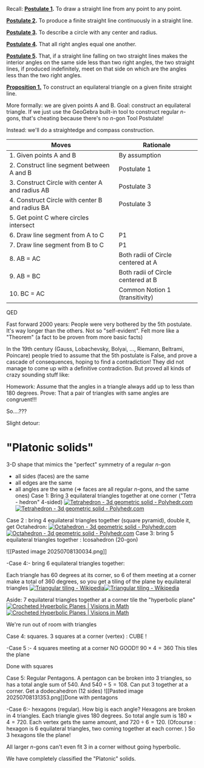 Recall:
**[Postulate 1](http://aleph0.clarku.edu/~djoyce/java/elements/bookI/post1.html).**
To draw a straight line from any point to any point.

**[Postulate 2](http://aleph0.clarku.edu/~djoyce/java/elements/bookI/post2.html).**
To produce a finite straight line continuously in a straight line.

**[Postulate 3](http://aleph0.clarku.edu/~djoyce/java/elements/bookI/post3.html).**
To describe a circle with any center and radius.

**[Postulate 4](http://aleph0.clarku.edu/~djoyce/java/elements/bookI/post4.html).**
That all right angles equal one another.

**[Postulate 5](http://aleph0.clarku.edu/~djoyce/java/elements/bookI/post5.html).**
That, if a straight line falling on two straight lines makes the interior angles on the same side less than two right angles, the two straight lines, if produced indefinitely, meet on that side on which are the angles less than the two right angles.

**[Proposition 1.](http://aleph0.clarku.edu/~djoyce/java/elements/bookI/propI1.html)**
To construct an equilateral triangle on a given finite straight line.

More formally: we are given points A and B. Goal: construct an equilateral triangle. 
If we just use the GeoGebra built-in tool to construct regular $n$-gons, that's cheating because there's no $n$-gon Tool Postulate!

Instead: we'll do a straightedge and compass construction.

| Moves                                           | Rationale                          |
| ----------------------------------------------- | ---------------------------------- |
| 1. Given points A and B                         | By assumption                      |
| 2. Construct line segment between A and B       | Postulate 1                        |
| 3. Construct Circle with center A and radius AB | Postulate 3                        |
| 4. Construct Circle with center B and radius BA | Postulate 3                        |
| 5. Get point C where circles intersect          |                                    |
| 6. Draw line segment from A to C                | P1                                 |
| 7. Draw line segment from B to C                | P1                                 |
| 8. AB = AC                                      | Both radii of Circle centered at A |
| 9. AB = BC                                      | Both radii of Circle centered at B |
| 10. BC = AC                                     | Common Notion 1 (transitivity)     |

QED

Fast forward 2000 years:
People were very bothered by the 5th postulate. It's way longer than the others. Not so "self-evident". Felt more like a "Theorem" (a fact to be proven from more basic facts)

In the 19th century (Gauss, Lobachevsky, Bolyai, ..., Riemann, Beltrami, Poincare) people tried to assume that the 5th postulate is False, and prove a cascade of consequences, hoping to find a contradiction!
They did not manage to come up with a definitive contradiction. But proved all kinds of crazy sounding stuff like: 

Homework: Assume that the angles in a triangle always add up to less than 180 degrees.
Prove: That a pair of triangles with same angles are congruent!!! 

So....???

Slight detour:
# "Platonic solids"
3-D shape that mimics the "perfect" symmetry of a regular $n$-gon
- all sides (faces) are the same 
- all edges are the same
- all angles are the same ($\Longrightarrow$ faces are all regular $n$-gons, and the same ones)
Case 1: Bring 3 equilateral triangles together at one corner ("Tetra - hedron" 4-sided)
[![Tetrahedron - 3d geometric solid - Polyhedr.com](https://polyhedr.com/images/polyhedra/001/Tetrahedron350x350.jpg)![Tetrahedron - 3d geometric solid - Polyhedr.com](https://encrypted-tbn0.gstatic.com/images?q=tbn:ANd9GcR5sxhKU5ot3bIedX6XBVNqoHflrfy_VGD2BA&s)](https://www.google.com/url?sa=i&url=https%3A%2F%2Fpolyhedr.com%2Ftetrahedron.html&psig=AOvVaw2j-0tQ5c_IS5wjjLKCSvKN&ust=1752080101554000&source=images&cd=vfe&opi=89978449&ved=0CBQQjRxqFwoTCPjpwpLdrY4DFQAAAAAdAAAAABAE)

Case 2 : bring 4 equilateral triangles together (square pyramid), double it, get Octahedron:
[![Octahedron - 3d geometric solid - Polyhedr.com](https://polyhedr.com/images/polyhedra/002/Octahedron350x350.jpg)![Octahedron - 3d geometric solid - Polyhedr.com](https://encrypted-tbn1.gstatic.com/images?q=tbn:ANd9GcSlinx-NljLhur2S3bjvSD-vk4J17F0aJz7hKuWZOKGBs0UrAHVpQRVexzCCyt5NvUFwPHWXQ)](https://www.google.com/url?sa=i&url=https%3A%2F%2Fpolyhedr.com%2Foctahedron2.html&psig=AOvVaw3xsHIqSi6g-k2e7jNRJIEZ&ust=1752080231899000&source=images&cd=vfe&opi=89978449&ved=0CBAQjRxqFwoTCJDlgdHdrY4DFQAAAAAdAAAAABAE)
Case 3: bring 5 equilateral triangles together : Icosahedron (20-gon)

![[Pasted image 20250708130034.png]]

-Case 4:-  bring 6 equilateral triangles together: 

Each triangle has 60 degrees at its corner, so 6 of them meeting at a corner make a total of 360 degrees, so you get a tiling of the plane by equilateral triangles
[![Triangular tiling - Wikipedia](https://upload.wikimedia.org/wikipedia/commons/thumb/1/15/Tiling_3_simple.svg/330px-Tiling_3_simple.svg.png)![Triangular tiling - Wikipedia](https://encrypted-tbn0.gstatic.com/images?q=tbn:ANd9GcTqi2N3AqSg6qf_dBSG4BG1Ycp7M5bYwEVFwg&s)](https://www.google.com/url?sa=i&url=https%3A%2F%2Fen.wikipedia.org%2Fwiki%2FTriangular_tiling&psig=AOvVaw39837H4y9f6W__FM9z9oHJ&ust=1752080572410000&source=images&cd=vfe&opi=89978449&ved=0CBQQjRxqFwoTCPCW9fLerY4DFQAAAAAdAAAAABAE)

Aside: 7 equilateral triangles together at a corner tile the "hyperbolic plane" 
[![Crocheted Hyperbolic Planes | Visions in Math](https://mathvis.academic.wlu.edu/files/2016/05/IMG_4718.jpg)![Crocheted Hyperbolic Planes | Visions in Math](https://encrypted-tbn0.gstatic.com/images?q=tbn:ANd9GcQbYDMej4IxzZes9dhk5eEJ4j4rSY4A2GE4Xg&s)](https://www.google.com/url?sa=i&url=https%3A%2F%2Fmathvis.academic.wlu.edu%2F2016%2F06%2F15%2Fcrocheted-hyperbolic-planes%2F&psig=AOvVaw3e6JLl8pBwTX05jYX6vPp6&ust=1752080701768000&source=images&cd=vfe&opi=89978449&ved=0CBQQjRxqFwoTCMiYoLDfrY4DFQAAAAAdAAAAABAL)

We're run out of room with triangles

Case 4: squares. 3 squares at a corner (vertex) : CUBE !

-Case 5 :-  4 squares meeting at a corner NO GOOD!! $90\times 4=360$ This tiles the plane

Done with squares

Case 5: Regular Pentagons. A pentagon can be broken into 3 triangles, so has a total angle sum of 540. And $540\div 5 = 108$. Can put 3 together at a corner.  Get a dodecahedron (12 sides)
![[Pasted image 20250708131353.png]]Done with pentagons

-Case 6:- hexagons (regular). How big is each angle? Hexagons are broken in 4 triangles. Each triangle gives 180 degrees. So total angle sum is $180\times 4 = 720$. Each vertex gets the same amount, and $720\div 6 = 120$. (Ofcourse : hexagon is 6 equilateral triangles, two coming together at each corner. ) So 3 hexagons tile the plane! 

All larger $n$-gons can't even fit 3 in a corner without going hyperbolic.

We have completely classified the "Platonic" solids.
